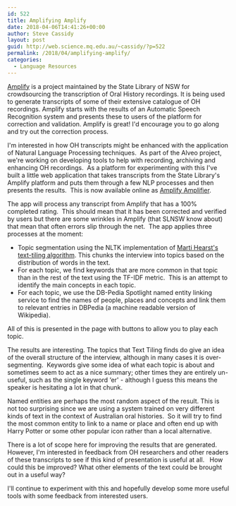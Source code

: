 ```yaml
---
id: 522
title: Amplifying Amplify
date: 2018-04-06T14:41:26+00:00
author: Steve Cassidy
layout: post
guid: http://web.science.mq.edu.au/~cassidy/?p=522
permalink: /2018/04/amplifying-amplify/
categories:
  - Language Resources
---
```

[Amplify](https://amplify.sl.nsw.gov.au/) is a project maintained by the State Library of NSW for crowdsourcing the transcription of Oral History recordings. It is being used to generate transcripts of some of their extensive catalogue of OH recordings. Amplify starts with the results of an Automatic Speech Recognition system and presents these to users of the platform for correction and validation. Amplify is great! I'd encourage you to go along and try out the correction process.

I'm interested in how OH transcripts might be enhanced with the application of Natural Language Processing techniques.  As part of the Alveo project, we're working on developing tools to help with recording, archiving and enhancing OH recordings.  As a platform for experimenting with this I've built a little web application that takes transcripts from the State Library's Amplify platform and puts them through a few NLP processes and then presents the results.  This is now available online as [Amplify Amplifier](https://amp.apps.alveo.edu.au/).

The app will process any transcript from Amplify that has a 100% completed rating.  This should mean that it has been corrected and verified by users but there are some wrinkles in Amplify (that SLNSW know about) that mean that often errors slip through the net.  The app applies three processes at the moment:

  * Topic segmentation using the NLTK implementation of [Marti Hearst's text-tiling algorithm](http://people.ischool.berkeley.edu/~hearst/research/tiling.html). This chunks the interview into topics based on the distribution of words in the text.
  * For each topic, we find keywords that are more common in that topic than in the rest of the text using the TF-IDF metric.  This is an attempt to identify the main concepts in each topic.
  * For each topic, we use the DB-Pedia Spotlight named entity linking service to find the names of people, places and concepts and link them to relevant entries in DBPedia (a machine readable version of Wikipedia).

All of this is presented in the page with buttons to allow you to play each topic.

The results are interesting. The topics that Text Tiling finds do give an idea of the overall structure of the interview, although in many cases it is over-segmenting.  Keywords give some idea of what each topic is about and sometimes seem to act as a nice summary; other times they are entirely un-useful, such as the single keyword &#8216;er' - although I guess this means the speaker is hesitating a lot in that chunk.

Named entities are perhaps the most random aspect of the result. This is not too surprising since we are using a system trained on very different kinds of text in the context of Australian oral histories.  So it will try to find the most common entity to link to a name or place and often end up with Harry Potter or some other popular icon rather than a local alternative.

There is a lot of scope here for improving the results that are generated. However, I'm interested in feedback from OH researchers and other readers of these transcripts to see if this kind of presentation is useful at all.   How could this be improved? What other elements of the text could be brought out in a useful way?

I'll continue to experiment with this and hopefully develop some more useful tools with some feedback from interested users.
